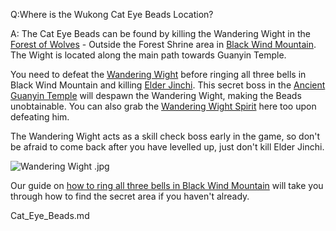 Q:Where is the Wukong Cat Eye Beads Location?

A:
The Cat Eye Beads can be found by killing the Wandering Wight in the [Forest of Wolves](https://www.ign.com/wikis/black-myth-wukong/Forest_of_Wolves_Walkthrough) \- Outside the Forest Shrine area in [Black Wind Mountain](https://www.ign.com/wikis/black-myth-wukong/Chapter_1_-_Black_Cloud,_Red_Fire). The Wight is located along the main path towards Guanyin Temple. 

You need to defeat the [Wandering Wight](https://www.ign.com/wikis/black-myth-wukong/Wandering_Wight "Wandering Wight") before ringing all three bells in Black Wind Mountain and killing [Elder Jinchi](https://www.ign.com/wikis/black-myth-wukong/Elder_Jinchi "Elder Jinchi"). This secret boss in the [Ancient Guanyin Temple](https://www.ign.com/wikis/black-myth-wukong/Chapter_1_Secret_-_Ancient_Guanyin_Temple_Walkthrough) will despawn the Wandering Wight, making the Beads unobtainable. You can also grab the [Wandering Wight Spirit](https://www.ign.com/wikis/black-myth-wukong/Wandering_Wight_Spirit) here too upon defeating him. 

The Wandering Wight acts as a skill check boss early in the game, so don't be afraid to come back after you have levelled up, just don't kill Elder Jinchi. 

![Wandering Wight .jpg](https://oyster.ignimgs.com/mediawiki/apis.ign.com/black-myth-wukong/6/6a/Wandering_Wight_.jpg)

Our guide on [how to ring all three bells in Black Wind Mountain](https://www.ign.com/wikis/black-myth-wukong/How_to_Ring_the_Three_Bells_in_Chapter_1) will take you through how to find the secret area if you haven't already. 

Cat_Eye_Beads.md